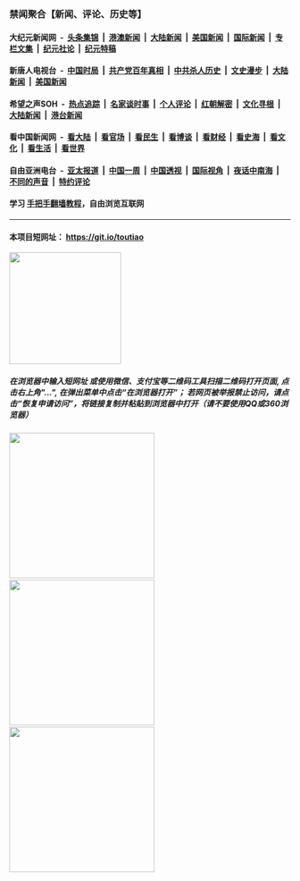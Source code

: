 ### 禁闻聚合【新闻、评论、历史等】

#### 大纪元新闻网 &nbsp;-&nbsp; [头条集锦](indexes/E头条集锦.md?t=02110702) &nbsp;|&nbsp; [港澳新闻](indexes/E港澳新闻.md?t=02110702)  &nbsp;|&nbsp; [大陆新闻](indexes/E大陆新闻.md?t=02110702) &nbsp;|&nbsp; [美国新闻](indexes/E美国新闻.md?t=02110702) &nbsp;|&nbsp; [国际新闻](indexes/E国际新闻.md?t=02110702) &nbsp;|&nbsp; [专栏文集](indexes/E专栏文集.md?t=02110702) &nbsp;|&nbsp; [纪元社论](indexes/E纪元社论.md?t=02110702) &nbsp;|&nbsp; [纪元特稿](indexes/E纪元特稿.md?t=02110702) 

#### 新唐人电视台 &nbsp;-&nbsp; [中国时局](indexes/N中国时局.md?t=02110702) &nbsp;|&nbsp; [共产党百年真相](indexes/N共产党百年真相.md?t=02110702) &nbsp;|&nbsp; [中共杀人历史](indexes/N中共杀人历史.md?t=02110702) &nbsp;|&nbsp; [文史漫步](indexes/N文史漫步.md?t=02110702) &nbsp;|&nbsp; [大陆新闻](indexes/N大陆新闻.md?t=02110702) &nbsp;|&nbsp; [美国新闻](indexes/N美国新闻.md?t=02110702)

#### 希望之声SOH &nbsp;-&nbsp; [热点追踪](indexes/H热点追踪.md?t=02110702) &nbsp;|&nbsp; [名家谈时事](indexes/H名家谈时事.md?t=02110702) &nbsp;|&nbsp; [个人评论](indexes/H个人评论.md?t=02110702)  &nbsp;|&nbsp; [红朝解密](indexes/H红朝解密.md?t=02110702) &nbsp;|&nbsp; [文化寻根](indexes/H文化寻根.md?t=02110702) &nbsp;|&nbsp; [大陆新闻](indexes/H大陆新闻.md?t=02110702) &nbsp;|&nbsp; [港台新闻](indexes/H港台新闻.md?t=02110702)

#### 看中国新闻网 &nbsp;-&nbsp; [看大陆](indexes/S看大陆.md?t=02110702) &nbsp;|&nbsp; [看官场](indexes/S看官场.md?t=02110702) &nbsp;|&nbsp; [看民生](indexes/S看民生.md?t=02110702)  &nbsp;|&nbsp; [看博谈](indexes/S看博谈.md?t=02110702) &nbsp;|&nbsp; [看财经](indexes/S看财经.md?t=02110702) &nbsp;|&nbsp; [看史海](indexes/S看史海.md?t=02110702) &nbsp;|&nbsp; [看文化](indexes/S看文化.md?t=02110702) &nbsp;|&nbsp; [看生活](indexes/S看生活.md?t=02110702) &nbsp;|&nbsp; [看世界](indexes/S看世界.md?t=02110702)

#### 自由亚洲电台 &nbsp;-&nbsp; [亚太报道](indexes/R亚太报道.md?t=02110702) &nbsp;|&nbsp; [中国一周](indexes/R中国一周.md?t=02110702) &nbsp;|&nbsp; [中国透视](indexes/R中国透视.md?t=02110702)  &nbsp;|&nbsp; [国际视角](indexes/R国际视角.md?t=02110702) &nbsp;|&nbsp; [夜话中南海](indexes/R夜话中南海.md?t=02110702) &nbsp;|&nbsp; [不同的声音](indexes/R不同的声音.md?t=02110702) &nbsp;|&nbsp; [特约评论](indexes/R特约评论.md?t=02110702)

#### 学习 [手把手翻墙教程](https://github.com/gfw-breaker/guides/wiki)，自由浏览互联网

----

#### 本项目短网址： https://git.io/toutiao
<img src="https://raw.githubusercontent.com/gfw-breaker/banned-news/master/scripts/img/qr.png" width="200px"/>  

##### 在浏览器中输入短网址 或使用微信、支付宝等二维码工具扫描二维码打开页面, 点击右上角"...", 在弹出菜单中点击“在浏览器打开”； 若网页被举报禁止访问，请点击“恢复申请访问”，将链接复制并粘贴到浏览器中打开（请不要使用QQ或360浏览器）

<img src="https://raw.githubusercontent.com/gfw-breaker/banned-news/master/scripts/img/1.png" width="260px"/> &nbsp; <img src="https://raw.githubusercontent.com/gfw-breaker/banned-news/master/scripts/img/2.png" width="260px"/> &nbsp; <img src="https://raw.githubusercontent.com/gfw-breaker/banned-news/master/scripts/img/3.png" width="260px"/>
